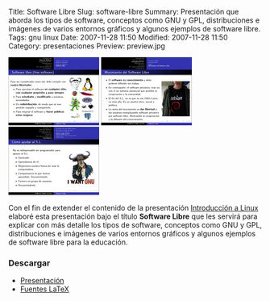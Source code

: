 Title: Software Libre
Slug: software-libre
Summary: Presentación que aborda los tipos de software, conceptos como GNU y GPL, distribuciones e imágenes de varios entornos gráficos y algunos ejemplos de software libre.
Tags: gnu linux
Date: 2007-11-28 11:50
Modified: 2007-11-28 11:50
Category: presentaciones
Preview: preview.jpg


![Software Libre 1](screenshot-1.jpg)
![Software Libre 2](screenshot-2.jpg)
![Software Libre 3](screenshot-3.jpg)

Con el fin de extender el contenido de la presentación [Introducción a Linux](introduccion-linux.html) elaboré esta presentación bajo el título **Software Libre** que les servirá para explicar con más detalle los tipos de software, conceptos como GNU y GPL, distribuciones e imágenes de varios entornos gráficos y algunos ejemplos de software libre para la educación.

### Descargar

* [Presentación](software-libre.pdf)
* [Fuentes LaTeX](presentacion-software-libre-fuentes.tar.gz)
